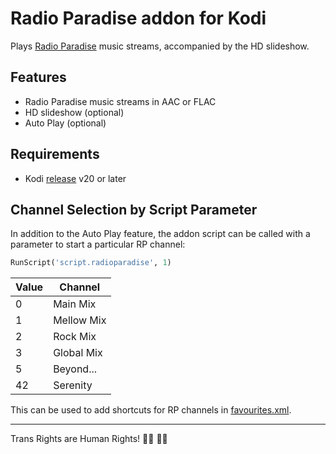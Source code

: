 # Radio Paradise addon for Kodi

Plays [Radio Paradise][] music streams, accompanied by the HD slideshow.

[radio paradise]: https://radioparadise.com/

## Features

- Radio Paradise music streams in AAC or FLAC
- HD slideshow (optional)
- Auto Play (optional)

## Requirements

- Kodi [release][] v20 or later

[release]: https://kodi.wiki/view/Releases

## Channel Selection by Script Parameter

In addition to the Auto Play feature, the addon script can be called with a
parameter to start a particular RP channel:

```python
RunScript('script.radioparadise', 1)
```

| Value | Channel |
| --- | --- |
| 0 | Main Mix |
| 1 | Mellow Mix |
| 2 | Rock Mix |
| 3 | Global Mix |
| 5 | Beyond... |
| 42 | Serenity |

This can be used to add shortcuts for RP channels in [favourites.xml][].

[favourites.xml]: https://kodi.wiki/view/Favourites.xml

---

Trans Rights are Human Rights! 🏳️‍⚧️ 🏳️‍🌈
